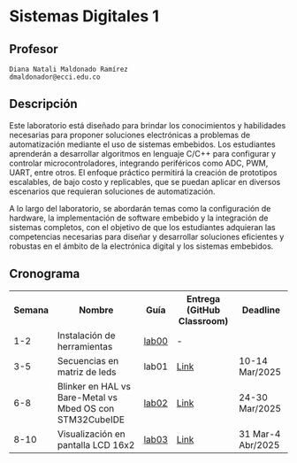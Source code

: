 # Sistemas Digitales 1


## Profesor
```
Diana Natali Maldonado Ramírez
dmaldonador@ecci.edu.co
```

## Descripción 
Este laboratorio está diseñado para brindar los conocimientos y habilidades necesarias para proponer soluciones electrónicas a problemas de automatización mediante el uso de sistemas embebidos. Los estudiantes aprenderán a desarrollar algoritmos en lenguaje C/C++ para configurar y controlar microcontroladores, integrando periféricos como ADC, PWM, UART, entre otros. El enfoque práctico permitirá la creación de prototipos escalables, de bajo costo y replicables, que se puedan aplicar en diversos escenarios que requieran soluciones de automatización.

A lo largo del laboratorio, se abordarán temas como la configuración de hardware, la implementación de software embebido y la integración de sistemas completos, con el objetivo de que los estudiantes adquieran las competencias necesarias para diseñar y desarrollar soluciones eficientes y robustas en el ámbito de la electrónica digital y los sistemas embebidos.


## Cronograma

<table>
  <tr>
    <th>Semana</th>
    <th>Nombre</th>
    <th>Guía</th>
    <th>Entrega (GitHub Classroom)</th>
    <th>Deadline</th>
  </tr>
  <tr>
    <td>1-2</td>
    <td>Instalación de herramientas</td>
    <td><a href="/laboratorios/0_lab00/README.md">lab00</a></td>
    <td>-</td>
  </tr>
  <tr>
    <td>3-5</td>
    <td>Secuencias en matriz de leds</td>
    <td>lab01</td>
    <td><a href="https://classroom.github.com/a/jG2akraQ">Link </a></td>
    <td>10-14 Mar/2025</td>
  </tr>
    <tr>
    <td>6-8</td>
    <td> Blinker en HAL vs Bare-Metal vs Mbed OS con STM32CubeIDE</td>
    <td><a href="/laboratorios/2_lab02/README.md">lab02</a></td>
    <td><a href="https://classroom.github.com/a/h1QA5cJW">Link </a></td>
    <td>24-30 Mar/2025</td>
  </tr>
  <tr>
    <td>8-10</td>
    <td> Visualización en pantalla LCD 16x2</td>
    <td><a href="/laboratorios/3_lab03/README.md">lab03</a></td>
    <td><a href="">Link </a></td>
    <td>31 Mar-4 Abr/2025</td>
  </tr>

  


</table>

